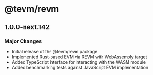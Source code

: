 # @tevm/revm

## 1.0.0-next.142

### Major Changes

- Initial release of the @tevm/revm package
- Implemented Rust-based EVM via REVM with WebAssembly target
- Added TypeScript interface for interacting with the WASM module
- Added benchmarking tests against JavaScript EVM implementation